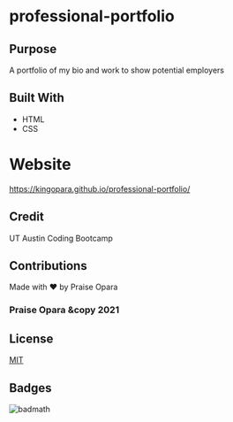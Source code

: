 # professional-portfolio

## Purpose
A portfolio of my bio and work to show potential employers

## Built With
* HTML
* CSS

# Website
https://kingopara.github.io/professional-portfolio/

## Credit
UT Austin Coding Bootcamp

## Contributions
Made with ❤️ by Praise Opara

### Praise Opara &copy 2021 

## License 
[MIT](https://choosealicense.com/licenses/mit/)

## Badges 
![badmath](https://img.shields.io/github/languages/top/nielsenjared/badmath)


